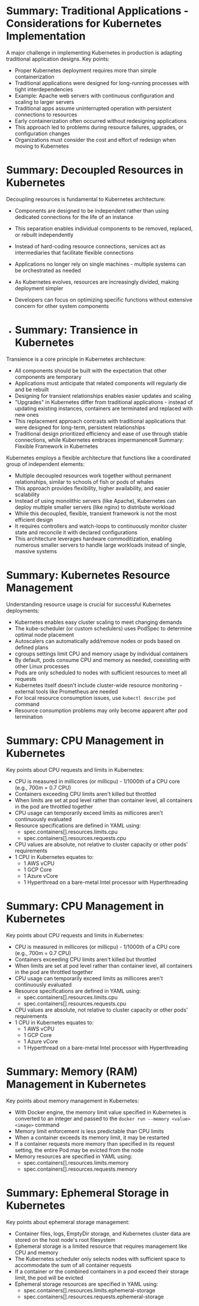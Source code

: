 
# Summary: Traditional Applications - Considerations for Kubernetes Implementation

A major challenge in implementing Kubernetes in production is adapting traditional application designs. Key points:

- Proper Kubernetes deployment requires more than simple containerization
- Traditional applications were designed for long-running processes with tight interdependencies
- Example: Apache web servers with continuous configuration and scaling to larger servers
- Traditional apps assume uninterrupted operation with persistent connections to resources
- Early containerization often occurred without redesigning applications
- This approach led to problems during resource failures, upgrades, or configuration changes
- Organizations must consider the cost and effort of redesign when moving to Kubernetes

# Summary: Decoupled Resources in Kubernetes

Decoupling resources is fundamental to Kubernetes architecture:

- Components are designed to be independent rather than using dedicated connections for the life of an instance
- This separation enables individual components to be removed, replaced, or rebuilt independently
- Instead of hard-coding resource connections, services act as intermediaries that facilitate flexible connections
- Applications no longer rely on single machines - multiple systems can be orchestrated as needed
- As Kubernetes evolves, resources are increasingly divided, making deployment simpler
- Developers can focus on optimizing specific functions without extensive concern for other system components

- # Summary: Transience in Kubernetes

Transience is a core principle in Kubernetes architecture:

- All components should be built with the expectation that other components are temporary
- Applications must anticipate that related components will regularly die and be rebuilt
- Designing for transient relationships enables easier updates and scaling
- "Upgrades" in Kubernetes differ from traditional applications - instead of updating existing instances, containers are terminated and replaced with new ones
- This replacement approach contrasts with traditional applications that were designed for long-term, persistent relationships
- Traditional design prioritized efficiency and ease of use through stable connections, while Kubernetes embraces impermanence# Summary: Flexible Framework in Kubernetes

Kubernetes employs a flexible architecture that functions like a coordinated group of independent elements:

- Multiple decoupled resources work together without permanent relationships, similar to schools of fish or pods of whales
- This approach provides flexibility, higher availability, and easier scalability
- Instead of using monolithic servers (like Apache), Kubernetes can deploy multiple smaller servers (like nginx) to distribute workload
- While this decoupled, flexible, transient framework is not the most efficient design
- It requires controllers and watch-loops to continuously monitor cluster state and reconcile it with declared configurations
- This architecture leverages hardware commoditization, enabling numerous smaller servers to handle large workloads instead of single, massive systems


# Summary: Kubernetes Resource Management

Understanding resource usage is crucial for successful Kubernetes deployments:

- Kubernetes enables easy cluster scaling to meet changing demands
- The kube-scheduler (or custom schedulers) uses PodSpec to determine optimal node placement
- Autoscalers can automatically add/remove nodes or pods based on defined plans
- cgroups settings limit CPU and memory usage by individual containers
- By default, pods consume CPU and memory as needed, coexisting with other Linux processes
- Pods are only scheduled to nodes with sufficient resources to meet all requests
- Kubernetes itself doesn't include cluster-wide resource monitoring - external tools like Prometheus are needed
- For local resource consumption issues, use `kubectl describe pod` command
- Resource consumption problems may only become apparent after pod termination

# Summary: CPU Management in Kubernetes

Key points about CPU requests and limits in Kubernetes:

- CPU is measured in millicores (or millicpu) - 1/1000th of a CPU core (e.g., 700m = 0.7 CPU)
- Containers exceeding CPU limits aren't killed but throttled
- When limits are set at pod level rather than container level, all containers in the pod are throttled together
- CPU usage can temporarily exceed limits as millicores aren't continuously evaluated
- Resource specifications are defined in YAML using:
  - spec.containers[].resources.limits.cpu
  - spec.containers[].resources.requests.cpu
- CPU values are absolute, not relative to cluster capacity or other pods' requirements
- 1 CPU in Kubernetes equates to:
  - 1 AWS vCPU
  - 1 GCP Core
  - 1 Azure vCore
  - 1 Hyperthread on a bare-metal Intel processor with Hyperthreading
 
# Summary: CPU Management in Kubernetes

Key points about CPU requests and limits in Kubernetes:

- CPU is measured in millicores (or millicpu) - 1/1000th of a CPU core (e.g., 700m = 0.7 CPU)
- Containers exceeding CPU limits aren't killed but throttled
- When limits are set at pod level rather than container level, all containers in the pod are throttled together
- CPU usage can temporarily exceed limits as millicores aren't continuously evaluated
- Resource specifications are defined in YAML using:
  - spec.containers[].resources.limits.cpu
  - spec.containers[].resources.requests.cpu
- CPU values are absolute, not relative to cluster capacity or other pods' requirements
- 1 CPU in Kubernetes equates to:
  - 1 AWS vCPU
  - 1 GCP Core
  - 1 Azure vCore
  - 1 Hyperthread on a bare-metal Intel processor with Hyperthreading
 
# Summary: Memory (RAM) Management in Kubernetes

Key points about memory management in Kubernetes:

- With Docker engine, the memory limit value specified in Kubernetes is converted to an integer and passed to the `docker run --memory <value> <image>` command
- Memory limit enforcement is less predictable than CPU limits
- When a container exceeds its memory limit, it may be restarted
- If a container requests more memory than specified in its request setting, the entire Pod may be evicted from the node
- Memory resources are specified in YAML using:
  - spec.containers[].resources.limits.memory
  - spec.containers[].resources.requests.memory


# Summary: Ephemeral Storage in Kubernetes

Key points about ephemeral storage management:

- Container files, logs, EmptyDir storage, and Kubernetes cluster data are stored on the host node's root filesystem
- Ephemeral storage is a limited resource that requires management like CPU and memory
- The Kubernetes scheduler only selects nodes with sufficient space to accommodate the sum of all container requests
- If a container or the combined containers in a pod exceed their storage limit, the pod will be evicted
- Ephemeral storage resources are specified in YAML using:
  - spec.containers[].resources.limits.ephemeral-storage
  - spec.containers[].resources.requests.ephemeral-storage
